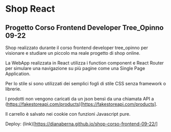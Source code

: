 # Shop React
## Progetto Corso Frontend Developer Tree_Opinno 09-22

Shop realizzato durante il corso frontend developer tree_opinno per visionare e studiare un piccolo ma reale progetto di shop online. 

La WebApp realizzata in React utilizza i function component e React Router per simulare una navigazione su più pagine come una Single Page Application. 

Per lo stile si sono utilizzati dei semplici fogli di stile CSS senza framework o librerie.

I prodotti non vengono caricati da un json bensì da una chiamata API a (https://fakestoreapi.com/products)[https://fakestoreapi.com/products].

Il carrello è salvato nei cookie con funzioni Javascript pure. 

Deploy: (link)[https://dianaberna.github.io/shop-corso-frontend-09-22/]